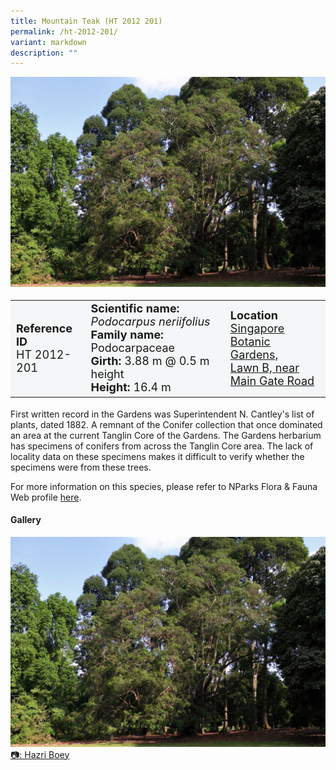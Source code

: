 ```yaml
---
title: Mountain Teak (HT 2012 201)
permalink: /ht-2012-201/
variant: markdown
description: ""
---
```

<div class="isomer-image-wrapper">
<img src="/images/Heritage_trees_photos/podner_ht2012-201_habit.jpg">
</div><table style="minWidth: 100px; font-size: 18px; background: #F4F6F7">
<tbody><tr>
<td rowspan="1" colspan="1">
<strong>Reference ID</strong>
<br>HT 2012-201
</td>
<td rowspan="1" colspan="1">
	<strong>Scientific name:</strong> <em>Podocarpus neriifolius</em>
<br><strong>Family name: </strong>Podocarpaceae
<br><strong>Girth: </strong>3.88 m @ 0.5 m height
<br><strong>Height: </strong>16.4 m
</td>
<td rowspan="1" colspan="1">
<strong>Location</strong><a href="https://www.onemap.gov.sg/?lat=1.3076299999996654&amp;lng=103.81674999999981">
 <br>Singapore Botanic Gardens,<br>Lawn B, near Main Gate Road</a>
</td>
</tr>
</tbody>
</table>
<p>First written record in the Gardens was Superintendent N. Cantley's list of plants, dated 1882. A remnant of the Conifer collection that once dominated an area at the current Tanglin Core of the Gardens. The Gardens herbarium has specimens of conifers from across the Tanglin Core area. The lack of locality data on these specimens makes it difficult to verify whether the specimens were from these trees.</p>

<p>For more information on this species, please refer to NParks Flora &amp; Fauna Web profile <a href="https://www.nparks.gov.sg/florafaunaweb/flora/3/0/3076">here</a>.</p>

<h4><b>Gallery</b></h4>
<div class="isomer-card-grid">
<a href="/images/Heritage_trees_photos/podner_ht2012-201_habit.jpg" class="isomer-card">
<div class="isomer-card-image">
<div class="isomer-image-wrapper"><img src="/images/Heritage_trees_photos/podner_ht2012-201_habit.jpg"></div></div>
<div class="isomer-card-body"><div class="isomer-card-description">📷: Hazri Boey</div></div></a><br></div>